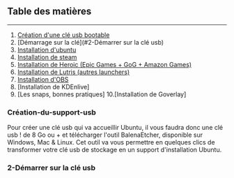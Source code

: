 ## Table des matières
---
1. [Création d'une clé usb bootable](#Création-du-support-usb)
2. [Démarrage sur la clé](#2-Démarrer sur la clé usb)
3. [Installation d'ubuntu](#3-mise-à-jour-du-système-et-choix-des-miroirs)
4. [Installation de steam](#4-modification-du-paramètre-vmmax_map_count)
5. [Installation de Heroic (Epic Games + GoG + Amazon Games)](#5-installation-de-logiciels-pour-gaming)
6. [Installation de Lutris (autres launchers)](#6-optimisation-des-performances-de-jeu)
7. [Installation d'OBS](#7-dépannage-et-conseils)
8. [Installation de KDEnlive]
9. [Les snaps, bonnes pratiques]
10.[Installation de Goverlay]
   
### Création-du-support-usb

Pour créer une clé usb qui va accueillir Ubuntu, il vous faudra donc une clé usb ! de 8 Go ou + et télécharger l'outil BalenaEtcher, disponible sur Windows, Mac & Linux. 
Cet outil va vous permettre en quelques clics de transformer votre clé usb de stockage en un support d'installation Ubuntu.

### 2-Démarrer sur la clé usb

